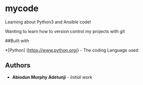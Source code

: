 # mycode
Learning about Python3 and Ansible code!

Wanting to learn how to version control my projects with git 

##Built with

*[Python] (https://www.python.org/) - The coding Language used 

## Authors

* **Abiodun Murphy Adetunji** - *Initial work* 
